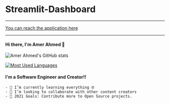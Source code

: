 # Streamlit-Dashboard

--- 
[You can reach the application here](https://amerahmed-streamlit-dashboard-main-t6p6ft.streamlit.app)

---

#### Hi there, I'm Amer Ahmed 👋

![Amer Ahmed's GitHub stats](https://github-readme-stats-sigma-five.vercel.app/api?username=AmerAhmed&show_icons=true&theme=gruvbox_light)

[![Most Used Languages](https://github-readme-stats-sigma-five.vercel.app/api/top-langs/?username=AmerAhmed&layout=compact)](https://github.com/anuraghazra/github-readme-stats)



#### I'm a Software Engineer and Creator!!
```
- 🌱 I’m currently learning everything 🤓
- 👯 I’m looking to collaborate with other content creators
- 🥅 2021 Goals: Contribute more to Open Source projects.
```